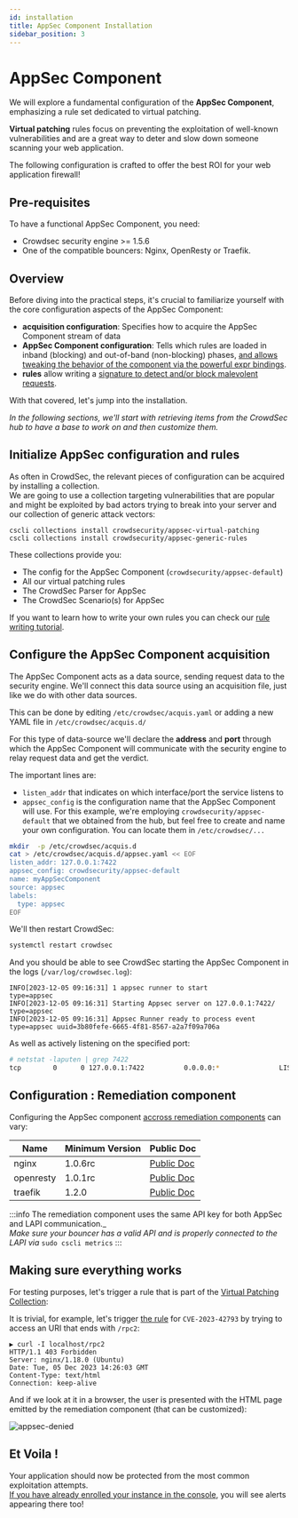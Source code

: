 ```yaml
---
id: installation
title: AppSec Component Installation
sidebar_position: 3
---
```


# AppSec Component

We will explore a fundamental configuration of the **AppSec Component**, emphasizing a rule set dedicated to virtual patching.

**Virtual patching** rules focus on preventing the exploitation of well-known vulnerabilities and are a great way to deter and slow down someone scanning your web application.

The following configuration is crafted to offer the best ROI for your web application firewall!

## Pre-requisites

To have a functional AppSec Component, you need:

- Crowdsec security engine >= 1.5.6
- One of the compatible bouncers: Nginx, OpenResty or Traefik.

## Overview

Before diving into the practical steps, it's crucial to familiarize yourself with the core configuration aspects of the AppSec Component:

- **acquisition configuration**: Specifies how to acquire the AppSec Component stream of data
- **AppSec Component configuration**: Tells which rules are loaded in inband (blocking) and out-of-band (non-blocking)
  phases, [and allows tweaking the behavior of the component via the powerful expr bindings](/appsec/hooks.md). <!--@sbl we need anchor for the on_whatever and expr helpers -->
- **rules** allow writing a [signature to detect and/or block malevolent requests](/appsec/rules_syntax.md).

With that covered, let's jump into the installation.

_In the following sections, we'll start with retrieving items from the CrowdSec hub to have a base to work on and then customize them._

## Initialize AppSec configuration and rules

As often in CrowdSec, the relevant pieces of configuration can be acquired by installing a collection.  
We are going to use a collection targeting vulnerabilities that are popular and might be exploited by bad actors trying to break into your server and our collection of generic attack vectors:

<!-- @tko fix collection name -->

```
cscli collections install crowdsecurity/appsec-virtual-patching
cscli collections install crowdsecurity/appsec-generic-rules
```

These collections provide you:

- The config for the AppSec Component (`crowdsecurity/appsec-default`)
- All our virtual patching rules
- The CrowdSec Parser for AppSec
- The CrowdSec Scenario(s) for AppSec

If you want to learn how to write your own rules you can check our [rule writing tutorial](/appsec/create_rules.md).

## Configure the AppSec Component acquisition

The AppSec Component acts as a data source, sending request data to the security engine. We'll connect this data source using an acquisition file, just like we do with other data sources.

This can be done by editing `/etc/crowdsec/acquis.yaml` or adding a new YAML file in `/etc/crowdsec/acquis.d/`

For this type of data-source we'll declare the **address** and **port** through which the AppSec Component will communicate with the security engine to relay request data and get the verdict.

The important lines are:

 - `listen_addr` that indicates on which interface/port the service listens to
 - `appsec_config` is the configuration name that the AppSec Component will use. For this example, we're employing `crowdsecurity/appsec-default` that we obtained from the hub, but feel free to create and name your own configuration. You can locate them in `/etc/crowdsec/...`

```bash
mkdir  -p /etc/crowdsec/acquis.d
cat > /etc/crowdsec/acquis.d/appsec.yaml << EOF
listen_addr: 127.0.0.1:7422
appsec_config: crowdsecurity/appsec-default
name: myAppSecComponent
source: appsec
labels:
  type: appsec
EOF
```

We'll then restart CrowdSec:

```bash
systemctl restart crowdsec
```

And you should be able to see CrowdSec starting the AppSec Component in the logs (`/var/log/crowdsec.log`):

```
INFO[2023-12-05 09:16:31] 1 appsec runner to start                      type=appsec
INFO[2023-12-05 09:16:31] Starting Appsec server on 127.0.0.1:7422/     type=appsec
INFO[2023-12-05 09:16:31] Appsec Runner ready to process event          type=appsec uuid=3b80fefe-6665-4f81-8567-a2a7f09a706a
```

As well as actively listening on the specified port:

```bash
# netstat -laputen | grep 7422
tcp        0      0 127.0.0.1:7422          0.0.0.0:*               LISTEN      0          6923691    779516/crowdsec

```

## Configuration : Remediation component

Configuring the AppSec component [accross remediation components](/appsec/installation#pre-requisites) can vary:

| Name      | Minimum Version | Public Doc |
| --------- | --------------- | ----------- |
| nginx     | 1.0.6rc         | [Public Doc](/u/bouncers/nginx#application-security-component-configuration) |
| openresty | 1.0.1rc         | [Public Doc](/u/bouncers/openresty#application-security-component-configuration) |
| traefik | 1.2.0 | [Public Doc](https://github.com/maxlerebourg/crowdsec-bouncer-traefik-plugin/blob/main/examples/appsec-enabled/README.md) |


:::info
The remediation component uses the same API key for both AppSec and LAPI communication._  
_Make sure your bouncer has a valid API and is properly connected to the LAPI via_ `sudo cscli metrics`
:::

## Making sure everything works

For testing purposes, let's trigger a rule that is part of the [Virtual Patching Collection](https://app.crowdsec.net/hub/author/crowdsecurity/collections/appsec-virtual-patching):

It is trivial, for example, let's trigger [the rule](https://app.crowdsec.net/hub/author/crowdsecurity/appsec-rules/vpatch-CVE-2023-42793) for `CVE-2023-42793` by trying to access an URI that ends with `/rpc2`:

```
▶ curl -I localhost/rpc2
HTTP/1.1 403 Forbidden
Server: nginx/1.18.0 (Ubuntu)
Date: Tue, 05 Dec 2023 14:26:03 GMT
Content-Type: text/html
Connection: keep-alive
```

And if we look at it in a browser, the user is presented with the HTML page emitted by the remediation component (that can be customized):

![appsec-denied](/img/appsec_denied.png)

## Et Voila !

Your application should now be protected from the most common exploitation attempts.  
[If you have already enrolled your instance in the console](/docs/next/console/enrollment), you will see alerts appearing there too!
